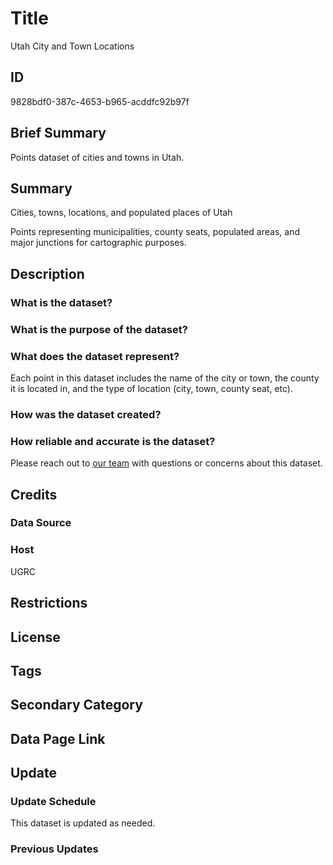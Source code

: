# Title

Utah City and Town Locations

## ID

9828bdf0-387c-4653-b965-acddfc92b97f

## Brief Summary

Points dataset of cities and towns in Utah.

## Summary

Cities, towns, locations, and populated places of Utah

Points representing municipalities, county seats, populated areas, and major junctions for cartographic purposes.

## Description

### What is the dataset?

### What is the purpose of the dataset?

### What does the dataset represent?

Each point in this dataset includes the name of the city or town, the county it is located in, and the type of location (city, town, county seat, etc).

### How was the dataset created?

### How reliable and accurate is the dataset?

Please reach out to [our team](https://gis.utah.gov/contact/) with questions or concerns about this dataset.

## Credits

### Data Source

### Host

UGRC

## Restrictions

## License

## Tags

## Secondary Category

## Data Page Link

## Update

### Update Schedule

This dataset is updated as needed.

### Previous Updates
